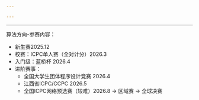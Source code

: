 ```yaml
---

---
```

---

算法方向-参赛内容：
- 新生赛2025.12
- 校赛：ICPC单人赛（全对计分）2026.3
- 入门级：蓝桥杯 2026.4
- 进阶赛事：
	- 全国大学生团体程序设计竞赛 2026.4
	- 江西省ICPC/CCPC 2026.5
	- 全国ICPC网络预选赛（较难）2026.8 -> 区域赛 -> 全球决赛

